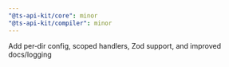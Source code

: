 ```yaml
---
"@ts-api-kit/core": minor
"@ts-api-kit/compiler": minor
---
```


Add per‑dir config, scoped handlers, Zod support, and improved docs/logging
